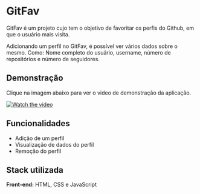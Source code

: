 
# GitFav

GitFav é um projeto cujo tem o objetivo de favoritar os perfis do Github, em que o usuário mais visita.

Adicionando um perfil no GitFav, é possível ver vários dados sobre o mesmo. Como: Nome completo do usuário, username, número de repositórios e número de seguidores.
## Demonstração

Clique na imagem abaixo para ver o video de demonstração da aplicação.

[![Watch the video](https://i.imgur.com/TSq2tJ4.png)](https://i.imgur.com/DHqBB0W.mp4)
## Funcionalidades

- Adição de um perfil
- Visualização de dados do perfil
- Remoção do perfil


## Stack utilizada

**Front-end:** HTML, CSS e JavaScript


